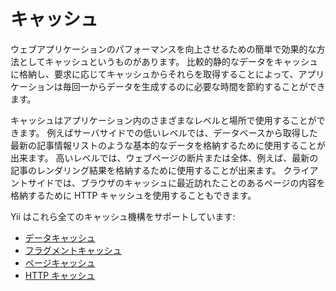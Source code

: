 キャッシュ
=======

ウェブアプリケーションのパフォーマンスを向上させるための簡単で効果的な方法としてキャッシュというものがあります。
比較的静的なデータをキャッシュに格納し、要求に応じてキャッシュからそれらを取得することによって、アプリケーションは毎回一からデータを生成するのに必要な時間を節約することができます。

キャッシュはアプリケーション内のさまざまなレベルと場所で使用することができます。
例えばサーバサイドでの低いレベルでは、データベースから取得した最新の記事情報リストのような基本的なデータを格納するために使用することが出来ます。
高いレベルでは、ウェブページの断片または全体、例えば、最新の記事のレンダリング結果を格納するために使用することが出来ます。
クライアントサイドでは、ブラウザのキャッシュに最近訪れたことのあるページの内容を格納するために HTTP キャッシュを使用することもできます。

Yii はこれら全てのキャッシュ機構をサポートしています:

* [データキャッシュ](caching-data.md)
* [フラグメントキャッシュ](caching-fragment.md)
* [ページキャッシュ](caching-page.md)
* [HTTP キャッシュ](caching-http.md)
